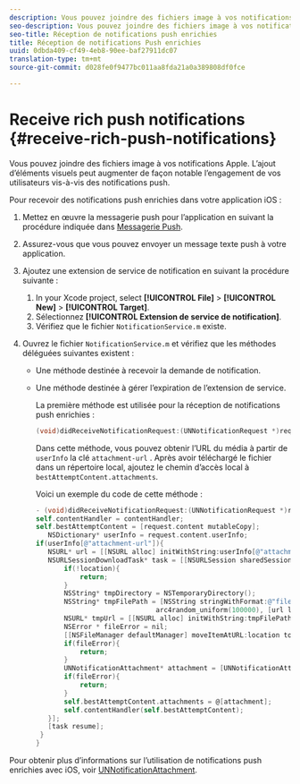 ```yaml
---
description: Vous pouvez joindre des fichiers image à vos notifications Apple. L’ajout d’éléments visuels peut augmenter de façon notable l’engagement de vos utilisateurs vis-à-vis des notifications push.
seo-description: Vous pouvez joindre des fichiers image à vos notifications Apple. L’ajout d’éléments visuels peut augmenter de façon notable l’engagement de vos utilisateurs vis-à-vis des notifications push.
seo-title: Réception de notifications push enrichies
title: Réception de notifications Push enrichies
uuid: 0dbda409-cf49-4eb8-90ee-baf27911dc07
translation-type: tm+mt
source-git-commit: d028fe0f9477bc011aa8fda21a0a389808df0fce

---
```



# Receive rich push notifications {#receive-rich-push-notifications}

Vous pouvez joindre des fichiers image à vos notifications Apple. L’ajout d’éléments visuels peut augmenter de façon notable l’engagement de vos utilisateurs vis-à-vis des notifications push.

Pour recevoir des notifications push enrichies dans votre application iOS :

1. Mettez en œuvre la messagerie push pour l’application en suivant la procédure indiquée dans [Messagerie Push](/help/ios/messaging-main/push-messaging/push-messaging.md).
1. Assurez-vous que vous pouvez envoyer un message texte push à votre application.
1. Ajoutez une extension de service de notification en suivant la procédure suivante :

   1. In your Xcode project, select  **[!UICONTROL File]** &gt; **[!UICONTROL New]** &gt; **[!UICONTROL Target]**.
   1. Sélectionnez **[!UICONTROL Extension de service de notification]**.
   1. Vérifiez que le fichier `NotificationService.m` existe.

1. Ouvrez le fichier `NotificationService.m` et vérifiez que les méthodes déléguées suivantes existent :

   * Une méthode destinée à recevoir la demande de notification.
   * Une méthode destinée à gérer l’expiration de l’extension de service.

      La première méthode est utilisée pour la réception de notifications push enrichies :

      ```objective-c
      (void)didReceiveNotificationRequest:(UNNotificationRequest *)request withContentHandler:(void (^)(UNNotificationContent *contentToDeliver))contentHandler;
      ```

      Dans cette méthode, vous pouvez obtenir l’URL du média à partir de `userInfo` la clé `attachment-url` . Après avoir téléchargé le fichier dans un répertoire local, ajoutez le chemin d’accès local à `bestAttemptContent.attachments`.

      Voici un exemple du code de cette méthode :

      ```objective-c
      - (void)didReceiveNotificationRequest:(UNNotificationRequest *)request withContentHandler:(void (^)(UNNotificationContent * _Nonnull))contentHandler {
      self.contentHandler = contentHandler;
      self.bestAttemptContent = [request.content mutableCopy];
         NSDictionary* userInfo = request.content.userInfo;
      if(userInfo[@"attachment-url"]){
         NSURL* url = [[NSURL alloc] initWithString:userInfo[@"attachment-url"]];
         NSURLSessionDownloadTask* task = [[NSURLSession sharedSession] downloadTaskWithURL:url completionHandler:^(NSURL * _Nullable location, NSURLResponse * _Nullable response, NSError * _Nullable error) {
             if(!location){
                 return;
             }
             NSString* tmpDirectory = NSTemporaryDirectory();
             NSString* tmpFilePath = [NSString stringWithFormat:@"file://%@%d%d%@", tmpDirectory, arc4random_uniform(100000),
                                    arc4random_uniform(100000), [url lastPathComponent]];
             NSURL* tmpUrl = [[NSURL alloc] initWithString:tmpFilePath];
             NSError * fileError = nil;
             [[NSFileManager defaultManager] moveItemAtURL:location toURL:tmpUrl error:&amp;fileError];
             if(fileError){
                 return;
             }
             UNNotificationAttachment* attachment = [UNNotificationAttachment attachmentWithIdentifier:@"video" URL:tmpUrl options:nil error:&amp;fileError];
             if(fileError){
                 return;
             }
             self.bestAttemptContent.attachments = @[attachment];
             self.contentHandler(self.bestAttemptContent);
         }];
         [task resume];
       }
      }
      ```


Pour obtenir plus d’informations sur l’utilisation de notifications push enrichies avec iOS, voir [UNNotificationAttachment](https://developer.apple.com/documentation/usernotifications/unnotificationattachment).
